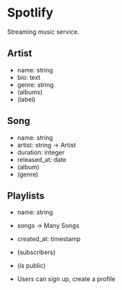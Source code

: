 # Spotlify

Streaming music service.

## Artist
- name: string
- bio: text
- genre: string
- (albums)
- (label)

## Song
- name: string
- artist: string -> Artist
- duration: integer
- released_at: date
- (album)
- (genre)

## Playlists
- name: string
- songs -> Many Songs
- created_at: timestamp
- (subscribers)
- (is public)


- Users can sign up, create a profile

